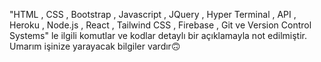 "HTML , CSS , Bootstrap , Javascript , JQuery , Hyper Terminal , API , Heroku , Node.js , React , Tailwind CSS , Firebase , Git ve Version Control Systems" le ilgili komutlar ve kodlar detaylı bir açıklamayla not edilmiştir.
Umarım işinize yarayacak bilgiler vardır🙃
